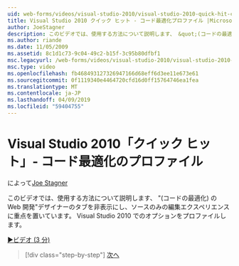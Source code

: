 ```yaml
---
uid: web-forms/videos/visual-studio-2010/visual-studio-2010-quick-hit-code-optimized-profile
title: Visual Studio 2010 クイック ヒット - コード最適化プロファイル |Microsoft Docs
author: JoeStagner
description: このビデオでは、使用する方法について説明します、 &quot;(コードの最適化) の Web 開発&quot;プロファイル デザイナーのタブを非表示にする Visual Studio 2010 でのオプションとしています.
ms.author: riande
ms.date: 11/05/2009
ms.assetid: 8c1d1c73-9c04-49c2-b15f-3c95b80dfbf1
msc.legacyurl: /web-forms/videos/visual-studio-2010/visual-studio-2010-quick-hit-code-optimized-profile
msc.type: video
ms.openlocfilehash: fb468493127326947166d68eff6d3ee11e673e61
ms.sourcegitcommit: 0f1119340e4464720cfd16d0ff15764746ea1fea
ms.translationtype: MT
ms.contentlocale: ja-JP
ms.lasthandoff: 04/09/2019
ms.locfileid: "59404755"
---
```

# <a name="visual-studio-2010-quick-hit---code-optimized-profile"></a>Visual Studio 2010「クイック ヒット」- コード最適化のプロファイル

によって[Joe Stagner](https://github.com/JoeStagner)

このビデオでは、使用する方法について説明します、 &quot;(コードの最適化) の Web 開発&quot;デザイナーのタブを非表示にし、ソースのみの編集エクスペリエンスに重点を置いています。 Visual Studio 2010 でのオプションをプロファイルします。 

[&#9654;ビデオ (3 分)](https://channel9.msdn.com/Blogs/ASP-NET-Site-Videos/visual-studio-2010-quick-hit-code-optimized-profile)

> [!div class="step-by-step"]
> [次へ](visual-studio-2010-quick-hit-code-search-view-hierarchy.md)

